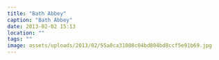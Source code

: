 ```yaml
---
title: "Bath Abbey"
caption: "Bath Abbey"
date: 2013-02-02 15:13
location: ""
tags: ""
image: assets/uploads/2013/02/55a0ca31008c04bd804bd8ccf5e91b69.jpg
---
```

